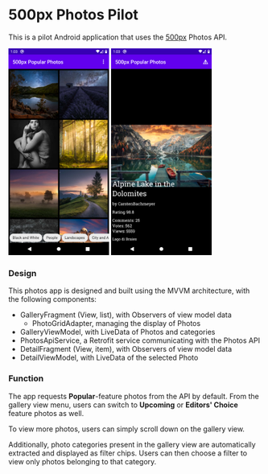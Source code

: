 # 500px Photos Pilot

This is a pilot Android application that uses the [500px](https://500px.com) Photos API.

<img src="app/src/main/res/mipmap-xxhdpi/Gallery.png" width="200">
<img src="app/src/main/res/mipmap-xxhdpi/Detail.png" width="200">

### Design
This photos app is designed and built using the MVVM architecture, with
the following components:

- GalleryFragment (View, list), with Observers of view model data
  - PhotoGridAdapter, managing the display of Photos
- GalleryViewModel, with LiveData of Photos and categories
- PhotosApiService, a Retrofit service communicating with the Photos API
- DetailFragment (View, item), with Observers of view model data
- DetailViewModel, with LiveData of the selected Photo

### Function

The app requests **Popular**-feature photos from the API by default. From
the gallery view menu, users can switch to **Upcoming** or **Editors' Choice**
feature photos as well.

To view more photos, users can simply scroll down on the gallery view.

Additionally, photo categories present in the gallery view are
automatically extracted and displayed as filter chips. Users can then
choose a filter to view only photos belonging to that category.
